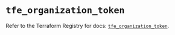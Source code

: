 # `tfe_organization_token`

Refer to the Terraform Registry for docs: [`tfe_organization_token`](https://registry.terraform.io/providers/hashicorp/tfe/0.56.0/docs/resources/organization_token).
